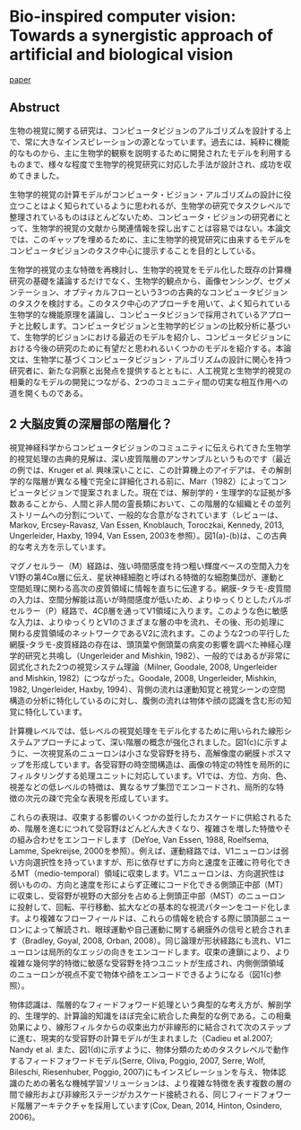 # Bio-inspired computer vision: Towards a synergistic approach of artificial and biological vision
[paper](https://www.sciencedirect.com/science/article/pii/S1077314216300339?via%3Dihub)

<script type="text/javascript" async src="https://cdnjs.cloudflare.com/ajax/libs/mathjax/2.7.7/MathJax.js?config=TeX-MML-AM_CHTML">
</script>
<script type="text/x-mathjax-config">
 MathJax.Hub.Config({
 tex2jax: {
 inlineMath: [['$', '$'] ],
 displayMath: [ ['$$','$$'], ["\\[","\\]"] ]
 }
 });
</script>
## Abstruct
生物の視覚に関する研究は、コンピュータビジョンのアルゴリズムを設計する上で、常に大きなインスピレーションの源となっています。過去には、純粋に機能的なものから、主に生物学的観察を説明するために開発されたモデルを利用するものまで、様々な程度で生物学的視覚研究に対応した手法が設計され、成功を収めてきました。


生物学的視覚の計算モデルがコンピュータ・ビジョン・アルゴリズムの設計に役立つことはよく知られているように思われるが、生物学の研究でタスクレベルで整理されているものはほとんどないため、コンピュータ・ビジョンの研究者にとって、生物学的視覚の文献から関連情報を探し出すことは容易ではない。本論文では、このギャップを埋めるために、主に生物学的視覚研究に由来するモデルをコンピュータビジョンのタスク中心に提示することを目的としている。


生物学的視覚の主な特徴を再検討し、生物学的視覚をモデル化した既存の計算機研究の基礎を議論するだけでなく、生物学的観点から、画像センシング、セグメンテーション、オプティカルフローという3つの古典的なコンピュータビジョンのタスクを検討する。このタスク中心のアプローチを用いて、よく知られている生物学的な機能原理を議論し、コンピュータビジョンで採用されているアプローチと比較します。コンピュータビジョンと生物学的ビジョンの比較分析に基づいて、生物学的ビジョンにおける最近のモデルを紹介し、コンピュータビジョンにおける今後の研究のために有望だと思われるいくつかのモデルを紹介する。本論文は、生物学に基づくコンピュータビジョン・アルゴリズムの設計に関心を持つ研究者に、新たな洞察と出発点を提供するとともに、人工視覚と生物学的視覚の相乗的なモデルの開発につながる、2つのコミュニティ間の切実な相互作用への道を開くものである。

## 2  大脳皮質の深層部の階層化？
視覚神経科学からコンピュータビジョンのコミュニティに伝えられてきた生物学的視覚処理の古典的見解は、深い皮質階層のアンサンブルというものです（最近の例では、Kruger et al. 興味深いことに、この計算機上のアイデアは、その解剖学的な階層が異なる種で完全に詳細化される前に、Marr（1982）によってコンピュータビジョンで提案されました。現在では、解剖学的・生理学的な証拠が多数あることから、人間と非人間の霊長類において、この階層的な組織とその並列ストリームへの分割について、一般的な合意がなされています（レビューは、Markov, Ercsey-Ravasz, Van Essen, Knoblauch, Toroczkai, Kennedy, 2013, Ungerleider, Haxby, 1994, Van Essen, 2003を参照）。図1(a)-(b)は、この古典的な考え方を示しています。



マグノセルラー（M）経路は、強い時間感度を持つ粗い輝度ベースの空間入力をV1野の第4Cα層に伝え、星状神経細胞と呼ばれる特徴的な細胞集団が、運動と空間処理に関わる高次の皮質領域に情報を直ちに伝達する。網膜-タラモ-皮質間の入力は、空間分解能は高いが時間感度が低いため、よりゆっくりとしたパルボセルラー（P）経路で、4Cβ層を通ってV1領域に入ります。このような色に敏感な入力は、よりゆっくりとV1のさまざまな層の中を流れ、その後、形の処理に関わる皮質領域のネットワークであるV2に流れます。このような2つの平行した網膜-タラモ-皮質経路の存在は、頭頂葉や側頭葉の病変の影響を調べた神経心理学的研究と共鳴し（Ungerleider and Mishkin, 1982）、一般的ではあるが非常に図式化された2つの視覚システム理論（Milner, Goodale, 2008, Ungerleider and Mishkin, 1982）につながった。Goodale, 2008, Ungerleider, Mishkin, 1982, Ungerleider, Haxby, 1994）、背側の流れは運動知覚と視覚シーンの空間構造の分析に特化しているのに対し、腹側の流れは物体や顔の認識を含む形の知覚に特化しています。

計算機レベルでは、低レベルの視覚処理をモデル化するために用いられた線形システムアプローチによって、深い階層の概念が強化されました。図1(c)に示すように、一次視覚系のニューロンは小さな受容野を持ち、高解像度の網膜トポスマップを形成しています。各受容野の時空間構造は、画像の特定の特性を局所的にフィルタリングする処理ユニットに対応しています。V1では、方位、方向、色、視差などの低レベルの特徴は、異なるサブ集団でエンコードされ、局所的な特徴の次元の疎で完全な表現を形成しています。

これらの表現は、収束する影響のいくつかの並行したカスケードに供給されるため、階層を進むにつれて受容野はどんどん大きくなり、複雑さを増した特徴やその組み合わせをエンコードします（DeYoe, Van Essen, 1988, Roelfsema, Lamme, Spekreijse, 2000を参照）。例えば、運動経路では、V1ニューロンは弱い方向選択性を持っていますが、形に依存せずに方向と速度を正確に符号化できるMT（medio-temporal）領域に収束します。V1ニューロンは、方向選択性は弱いものの、方向と速度を形によらず正確にコード化できる側頭正中部（MT）に収束し、受容野が視野の大部分を占める上側頭正中部（MST）のニューロンに投射して、回転、平行移動、拡大などの基本的な視流パターンをコード化します。より複雑なフローフィールドは、これらの情報を統合する際に頭頂部ニューロンによって解読され、眼球運動や自己運動に関する網膜外の信号と統合されます（Bradley, Goyal, 2008, Orban, 2008）。同じ論理が形状経路にも流れ、V1ニューロンは局所的なエッジの向きをエンコードします。収束の連鎖により、より複雑な幾何学的特徴に敏感な受容野を持つユニットが生成され、内側側頭領域のニューロンが視点不変で物体や顔をエンコードできるようになる（図1(c)参照）。

物体認識は、階層的なフィードフォワード処理という典型的な考え方が、解剖学的、生理学的、計算論的知識をほぼ完全に統合した典型的な例である。この相乗効果により、線形フィルタからの収束出力が非線形的に結合されて次のステップに進む、現実的な受容野の計算モデルが生まれました（Cadieu et al.2007; Nandy et al. また、図1(d)に示すように、物体分類のためのタスクレベルで動作するフィードフォワードモデル(Serre, Oliva, Poggio, 2007, Serre, Wolf, Bileschi, Riesenhuber, Poggio, 2007)にもインスピレーションを与え、物体認識のための著名な機械学習ソリューションは、より複雑な特徴を表す複数の層の間で線形および非線形ステージがカスケード接続される、同じフィードフォワード階層アーキテクチャを採用しています(Cox, Dean, 2014, Hinton, Osindero, 2006)。
